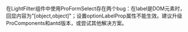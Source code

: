 在LightFilter组件中使用ProFormSelect存在两个bug：在label是DOM元素时，回显内容为"[object,object]"；设置optionLabelProp属性不能生效。建议升级ProComponents和antd版本，或尝试其他解决方案。
